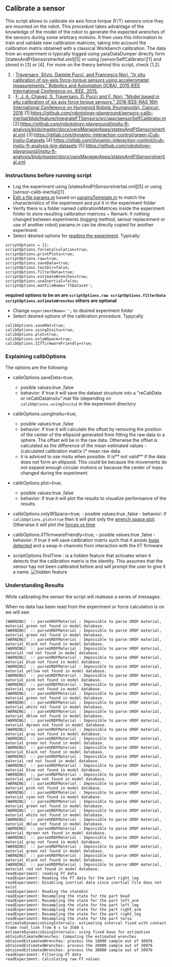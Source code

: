 ## Calibrate a sensor

This script allows to calibrate six axis force torque (F/T) sensors once they are mounted on the robot. This procedure
takes advantage of the knowledge of the model of the robot to generate the expected wrenches of the sensors during
some arbitrary motions. It then uses this information to train and validate new calibration matrices, taking into account
the calibration matrix obtained with a classical Workbench calibration. The data from an experiment is typically logged using yarpDataDumper directly form [statesAndFtSensorsInertial.xml][5] or
using [sensorSelfCalibrator][1] and stored in [3] or [4].
For more on the theory behind this script, check [1,2].

1. : [Traversaro, Silvio, Daniele Pucci, and Francesco Nori.
      "In situ calibration of six-axis force-torque sensors using accelerometer measurements."
      Robotics and Automation (ICRA), 2015 IEEE International Conference on. IEEE, 2015.](http://ieeexplore.ieee.org/document/7139477/)
2. : [F. J. A. Chavez, S. Traversaro, D. Pucci and F. Nori, 
      "Model based in situ calibration of six axis force torque sensors," 
      2016 IEEE-RAS 16th International Conference on Humanoid Robots (Humanoids), Cancun, 2016](http://ieeexplore.ieee.org/document/7803310/)
[1]:https://github.com/robotology-playground/sensors-calib-inertial/blob/feature/integrateFTSensors/src/app/sensorSelfCalibrator.m
[2]:https://github.com/robotology-playground/insitu-ft-analysis/blob/master/docs/yarpManagerApps/statesAndFtSensorsInertial.xml
[3]:https://gitlab.com/dynamic-interaction-control/green-iCub-Insitu-Datasets
[4]:https://gitlab.com/dynamic-interaction-control/icub-insitu-ft-analysis-big-datasets 
[5]:https://github.com/robotology-playground/insitu-ft-analysis/blob/master/docs/yarpManagerApps/statesAndFtSensorsInertial.xml

### Instructions before running script
- Log the experiment using [statesAndFtSensorsInertial.xml][5] or
using [sensor-calib-inertial][1]
- [Edit a file params.m](https://github.com/robotology-playground/insitu-ft-analysis/blob/master/docs/howToFiles/prepareData.md) based on [paramsTemplate.m](https://github.com/robotology-playground/insitu-ft-analysis/blob/master/paramsTemplate.m) to match the 
characteristics of the experiment and put it in the experiment folder
- Verify there is a folder named calibrationMatrices inside the experiment 
folder to store resulting calibration matrices
   ~ Remark: if nothing changed between experiments (logging method, sensor replacement or use of another robot) params.m can be
   directly copied for another experiment.
- Select desired options for [reading the experiment](https://github.com/robotology-playground/insitu-ft-analysis/blob/master/docs/howToFiles/readAnExperiment.md). Typically:
```
scriptOptions = {};
scriptOptions.forceCalculation=true;
scriptOptions.printPlots=true;
scriptOptions.raw=true;
scriptOptions.saveData=true;
scriptOptions.testDir=false;
scriptOptions.filterData=true;
scriptOptions.estimateWrenches=true;
scriptOptions.useInertial=false;
scriptOptions.matFileName='ftDataset';
```
  
**required options to be on are `scriptOptions.raw scriptOptions.filterData scriptOptions.estimateWrenches` others are optional**

- Change `experimentName='';` to desired experiment folder
- Select desired options of the calibration procedure. Typycally
```
calibOptions.saveMat=true;
calibOptions.usingInsitu=true;
calibOptions.plot=true;
calibOptions.onlyWSpace=true;
calibOptions.IITfirmwareFriendly=true; 
```
### Explaining calibOptions
The options are the following:
 -  calibOptions.saveData=true;
       - posible values:true ,false
       - behavior: if true it will save the dataset structure into a  "reCabData or reCabDataInsitu".mat file (depending on `calibOptions.usingInsitu`)  in the experiment directory 
 -  calibOptions.usingInsitu=true;
       - posible values:true ,false
       - behavior: if true it will calculate the offset by removing the position of the center of the ellipsoid generated from fitting the raw data to a sphere. The offset will be in the raw data. Otherwise the offset is calculated as the difference of the mean estimated values - (calculated calibration matrix )* mean raw data.
       - it is adviced to use insitu when possible. It is** not valid** if the data does not form an ellipsoid. This could be because the movements do not expand enough circular motions or because the center of mass changed during the experiment.
 -  calibOptions.plot=true;
       - posible values:true ,false
       - behavior: if true it will plot the results to visualize performance of the results
-  calibOptions.onlyWSpace=true;
       - posible values:true ,false
       - behavior: if `calibOptions.plot=true` then it will plot only the [wrench space plot](https://github.com/robotology-playground/insitu-ft-analysis/blob/master/utils/wrenchSpacePlots.m). Otherwise it will plot the [forces vs time](https://github.com/robotology-playground/insitu-ft-analysis/blob/master/utils/FTplots.m)
-  calibOptions.IITfirmwareFriendly=true;
       - posible values:true ,false
       - behavior: if true it will save calibration matrix such that it avoids [bugs detected](https://github.com/loc2/component_ft-sensors/issues/1#issuecomment-349793471) and a swap in channels from interaction with the IIT firmware
       
- scriptOptions.firstTime : is a hidden feature that activates when it detects that the calibration matrix is the identity. This assumes that the sensor has not been calibrated before and will prompt the user to give it a name.
![hidden feature](https://user-images.githubusercontent.com/11043189/33843192-f9f32c04-de9c-11e7-9007-9ad5083fd389.png)
      
       
### Understanding Results
While calibrating the sensor the script will realease a series of messages.

When no data has been read from the experiment or force calculation is on we will see:

```
[WARNING]  :: parseURDFMaterial : Impossible to parse URDF material, material green not found in model database.
[WARNING]  :: parseURDFMaterial : Impossible to parse URDF material, material green not found in model database.
[WARNING]  :: parseURDFMaterial : Impossible to parse URDF material, material black not found in model database.
[WARNING]  :: parseURDFMaterial : Impossible to parse URDF material, material red not found in model database.
[WARNING]  :: parseURDFMaterial : Impossible to parse URDF material, material blue not found in model database.
[WARNING]  :: parseURDFMaterial : Impossible to parse URDF material, material yellow not found in model database.
[WARNING]  :: parseURDFMaterial : Impossible to parse URDF material, material pink not found in model database.
[WARNING]  :: parseURDFMaterial : Impossible to parse URDF material, material cyan not found in model database.
[WARNING]  :: parseURDFMaterial : Impossible to parse URDF material, material green not found in model database.
[WARNING]  :: parseURDFMaterial : Impossible to parse URDF material, material white not found in model database.
[WARNING]  :: parseURDFMaterial : Impossible to parse URDF material, material dblue not found in model database.
[WARNING]  :: parseURDFMaterial : Impossible to parse URDF material, material dgreen not found in model database.
[WARNING]  :: parseURDFMaterial : Impossible to parse URDF material, material gray not found in model database.
[WARNING]  :: parseURDFMaterial : Impossible to parse URDF material, material green not found in model database.
[WARNING]  :: parseURDFMaterial : Impossible to parse URDF material, material black not found in model database.
[WARNING]  :: parseURDFMaterial : Impossible to parse URDF material, material red not found in model database.
[WARNING]  :: parseURDFMaterial : Impossible to parse URDF material, material blue not found in model database.
[WARNING]  :: parseURDFMaterial : Impossible to parse URDF material, material yellow not found in model database.
[WARNING]  :: parseURDFMaterial : Impossible to parse URDF material, material pink not found in model database.
[WARNING]  :: parseURDFMaterial : Impossible to parse URDF material, material cyan not found in model database.
[WARNING]  :: parseURDFMaterial : Impossible to parse URDF material, material green not found in model database.
[WARNING]  :: parseURDFMaterial : Impossible to parse URDF material, material white not found in model database.
[WARNING]  :: parseURDFMaterial : Impossible to parse URDF material, material dblue not found in model database.
[WARNING]  :: parseURDFMaterial : Impossible to parse URDF material, material dgreen not found in model database.
[WARNING]  :: parseURDFMaterial : Impossible to parse URDF material, material gray not found in model database.
[WARNING]  :: parseURDFMaterial : Impossible to parse URDF material, material green not found in model database.
[WARNING]  :: parseURDFMaterial : Impossible to parse URDF material, material black not found in model database.
[WARNING]  :: parseURDFMaterial : Impossible to parse URDF material, material red not found in model database.
readExperiment: reading FT data
readExperiment: Reading the FT data for the part right_leg
readExperiment: Disabling inertial data since inertial file does not exist
readExperiment: Reading the stateExt
readExperiment: Resampling the state for the part head
readExperiment: Resampling the state for the part left_arm
readExperiment: Resampling the state for the part left_leg
readExperiment: Resampling the state for the part right_arm
readExperiment: Resampling the state for the part right_leg
readExperiment: Resampling the state for the part torso
estimateDynamicsUsingIntervals: estimating interval fixed with contact frame root_link from 0 s to 3500 s 
estimateDynamicsUsingIntervals: using fixed base for estimation
obtainEstimatedWrenches: Computing the estimated wrenches
obtainedEstimatedWrenches: process the 10000 sample out of 30976
obtainedEstimatedWrenches: process the 20000 sample out of 30976
obtainedEstimatedWrenches: process the 30000 sample out of 30976
readExperiment: Filtering FT data
readExperiment: Calculating raw FT values
```
